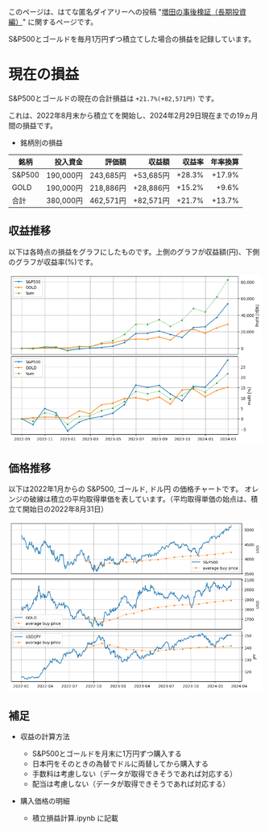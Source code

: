 このページは、はてな匿名ダイアリーへの投稿 "[増田の事後検証（長期投資編）](https://anond.hatelabo.jp/20220830191713)" に関するページです。

S&P500とゴールドを毎月1万円ずつ積立てした場合の損益を記録しています。

# 現在の損益
S&P500とゴールドの現在の合計損益は `+21.7%(+82,571円)` です。

これは、2022年8月末から積立てを開始し、2024年2月29日現在までの19ヵ月間の損益です。

- 銘柄別の損益

| 銘柄 | 投入資金 | 評価額 | 収益額 | 収益率 | 年率換算 |
| --- | ---: | ---: | ---: | ---: | ---: |
| S&P500 | 190,000円 | 243,685円 | +53,685円 | +28.3% | +17.9% |
| GOLD | 190,000円 | 218,886円 | +28,886円 | +15.2% | +9.6% |
| 合計 | 380,000円 | 462,571円 | +82,571円 | +21.7% | +13.7% |

## 収益推移
以下は各時点の損益をグラフにしたものです。上側のグラフが収益額(円)、下側のグラフが収益率(%)です。

![収益推移](./profit.png)

## 価格推移
以下は2022年1月からの S&P500, ゴールド, ドル円 の価格チャートです。
オレンジの破線は積立の平均取得単価を表しています。（平均取得単価の始点は、積立て開始日の2022年8月31日）

![価格推移](./price.png)

## 補足
- 収益の計算方法
  - S&P500とゴールドを月末に1万円ずつ購入する
  - 日本円をそのときの為替でドルに両替してから購入する
  - 手数料は考慮しない（データが取得できそうであれば対応する）
  - 配当は考慮しない（データが取得できそうであれば対応する）

- 購入価格の明細
  - 積立損益計算.ipynb に記載
